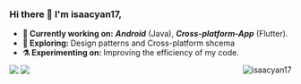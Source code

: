 ### Hi there 👋 I'm <b>isaacyan17</b>, 

<!--
**isaacyan17/isaacyan17** is a ✨ _special_ ✨ repository because its `README.md` (this file) appears on your GitHub profile.

Here are some ideas to get you started:

- 🔭 I’m currently working on ...
- 🌱 I’m currently learning ...
- 👯 I’m looking to collaborate on ...
- 🤔 I’m looking for help with ...
- 💬 Ask me about ...
- 📫 How to reach me: ...
- 😄 Pronouns: ...
- ⚡ Fun fact: ...
-->

<ul>
<li>
     <b>🔭 Currently working on:</b>  <b><i>Android</i></b> (Java), <b><i>Cross-platform-App</b></i> (Flutter).
   </li>
  <li>
     <b>🤔 Exploring: </b> Design patterns and Cross-platform shcema
   </li>
   <li>
      <b>⚗️ Experimenting on: </b> Improving the efficiency of my code.
   </li>
  
</ul>
<img src="https://github-readme-stats.vercel.app/api?username=isaacyan17&show_icons=true&include_all_commits=true">
<img src="https://github-readme-stats.vercel.app/api/top-langs/?username=isaacyan17&layout=compact" />
<img align='right' src="https://komarev.com/ghpvc/?username=isaacyan17" alt="isaacyan17" />



